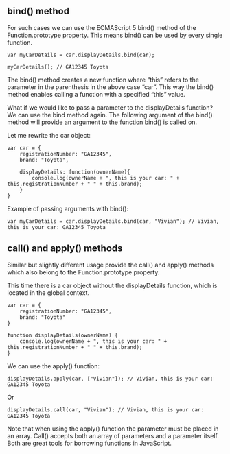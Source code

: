 ## bind() method
For such cases we can use the ECMAScript 5 bind() method of the Function.prototype property. This means bind() can be used by every single function.
```
var myCarDetails = car.displayDetails.bind(car); 

myCarDetails(); // GA12345 Toyota
```
The bind() method creates a new function where “this” refers to the parameter in the parenthesis in the above case “car”. This way the bind() method enables calling a function with a specified “this” value.

What if we would like to pass a parameter to the displayDetails function? We can use the bind method again. The following argument of the bind() method will provide an argument to the function bind() is called on.

Let me rewrite the car object:
```
var car = { 
    registrationNumber: "GA12345",
    brand: "Toyota",

    displayDetails: function(ownerName){
        console.log(ownerName + ", this is your car: " + this.registrationNumber + " " + this.brand);
    }
}
```
Example of passing arguments with bind():
```
var myCarDetails = car.displayDetails.bind(car, "Vivian"); // Vivian, this is your car: GA12345 Toyota
```

## call() and apply() methods

Similar but slightly different usage provide the call() and apply() methods which also belong to the Function.prototype property.

This time there is a car object without the displayDetails function, which is located in the global context.
```
var car = { 
    registrationNumber: "GA12345",
    brand: "Toyota"
}

function displayDetails(ownerName) {
    console.log(ownerName + ", this is your car: " + this.registrationNumber + " " + this.brand);
}
```
We can use the apply() function:
```
displayDetails.apply(car, ["Vivian"]); // Vivian, this is your car: GA12345 Toyota
```
Or
```
displayDetails.call(car, "Vivian"); // Vivian, this is your car: GA12345 Toyota
```
Note that when using the apply() function the parameter must be placed in an array. Call() accepts both an array of parameters and a parameter itself. Both are great tools for borrowing functions in JavaScript.
